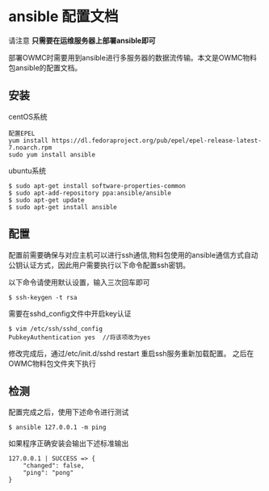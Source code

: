 # ansible 配置文档
请注意
**只需要在运维服务器上部署ansible即可**

部署OWMC时需要用到ansible进行多服务器的数据流传输。本文是OWMC物料包ansible的配置文档。

## 安装
centOS系统
```
配置EPEL
yum install https://dl.fedoraproject.org/pub/epel/epel-release-latest-7.noarch.rpm
sudo yum install ansible
```
ubuntu系统
```
$ sudo apt-get install software-properties-common
$ sudo apt-add-repository ppa:ansible/ansible
$ sudo apt-get update
$ sudo apt-get install ansible
```

## 配置
配置前需要确保与对应主机可以进行ssh通信,物料包使用的ansible通信方式自动公钥认证方式，因此用户需要执行以下命令配置ssh密钥。


以下命令请使用默认设置，输入三次回车即可
```
$ ssh-keygen -t rsa
```

需要在sshd_config文件中开启key认证
```
$ vim /etc/ssh/sshd_config
PubkeyAuthentication yes  //将该项改为yes 
```
修改完成后，通过/etc/init.d/sshd restart 重启ssh服务重新加载配置。
之后在OWMC物料包文件夹下执行

## 检测
配置完成之后，使用下述命令进行测试
```
$ ansible 127.0.0.1 -m ping
```
如果程序正确安装会输出下述标准输出

```
127.0.0.1 | SUCCESS => {
    "changed": false, 
    "ping": "pong"
}

```
